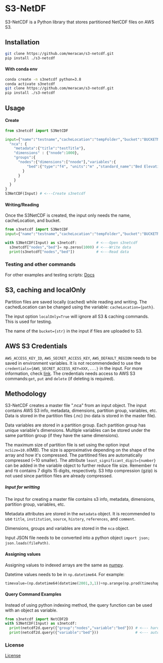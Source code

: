 # S3-NetDF
S3-NetCDF is a Python library that stores partitioned NetCDF files on AWS S3.

## Installation
```bash
git clone https://github.com/meracan/s3-netcdf.git
pip install ./s3-netcdf
```
#### With conda env
```bash
conda create -n s3netcdf python=3.8
conda activate s3netcdf
git clone https://github.com/meracan/s3-netcdf.git
pip install ./s3-netcdf
```
## Usage
#### Create
```python
from s3netcdf import S3NetCDF

input={"name":"testname","cacheLocation":"tempFolder","bucket":"BUCKETNAME","localOnly":True,
  "nca": {
    "metadata":{"title":"testTitle"},
    "dimensions" : {"nnode":1000},
    "groups":{
      "nodes":{"dimensions":["nnode"],"variables":{
          "bed":{"type":"f4", "units":"m" ,"standard_name":"Bed Elevation, m" ,"long_name":"Bed Elevation, m"},
        }
      }
    }
  }
}
S3NetCDF(Input) # <---Create s3netcdf
```
#### Writing/Reading
Once the S3NetCDF is created, the input only needs the name, cacheLocation, and bucket.
```python
from s3netcdf import S3NetCDF
input={"name":"testname","cacheLocation":"tempFolder","bucket":"BUCKETNAME","localOnly":True}

with S3NetCDF(Input) as s3netcdf:         # <---Open s3netcdf
  s3netcdf["nodes","bed"]= np.zeros(1000) # <---Write data
  print(s3netcdf["nodes","bed"])          # <---Read data
```
### Testing and other commands
For other examples and testing scripts: [Docs](test/README.md)

## S3, caching and localOnly
Partition files are saved locally (cached) while reading and writing. The cachedLocation can be changed using the variable: `cacheLocation={path}`. 

The input option `localOnly=True` will ignore all S3 & caching commands. This is used for testing.

The name of the `bucket={str}` in the input if files are uploaded to S3.

## AWS S3 Credentials
`AWS_ACCESS_KEY_ID`, `AWS_SECRET_ACCESS_KEY`, `AWS_DEFAULT_REGION` needs to be saved in environment variables. It is not recommendeded to use the `credentials={AWS_SECRET_ACCESS_KEY=XXX,...}` in the input. 
For more information, check [link](https://docs.aws.amazon.com/cli/latest/userguide/cli-configure-envvars.html).
The credentials needs access to AWS S3 commands:`get`, `put` and `delete` (if deleting is required).

## Methodology

S3-NetCDF creates a master file ".nca" from an input object. The input contains AWS S3 info, metadata, dimensions, partition group, variables, etc. Data is stored in the partition files (.nc) (no data is stored in the master file).

Data variables are stored in a partition group. Each partition group has unique variable's dimensions. Multiple variables can be stored under the same partition group (if they have the same dimensions).

The maximum size of partition file is set using the option input `ncSize=10.0`(MB). 
The size is approximative depending on the shape of the array and how it's compressed. 
The partitined files are automatically compressed (~10 smaller). The attribute `least_significant_digit={number}` can be added in the variable object to further reduce file size. 
Remember `f4` and `f8` contains 7 digits 15 digits, respectively. 
S3 http compression (gzip) is not used since partition files are already compressed.

##### Input for writting 
The input for creating a master file contains s3 info, metadata, dimensions, partition group, variables, etc.

Metadata attributes are stored in the `metadata` object. It is recommended to use `title`, `institution`, `source`, `history`, `references`, and `comment`.

Dimensions, groups and variables are stored in the `nca` object.

Input JSON file needs to be converted into a python object `import json; json.loads(filePath)`. 

#### Assigning values
Assigning values to indexed arrays are the same as [numpy](https://docs.scipy.org/doc/numpy/user/basics.indexing.html).

Datetime values needs to be in `np.datetime64`. For example:
```python
timevalue=(np.datetime64(datetime(2001,3,1))+np.arange(np.prod(timeshape))*np.timedelta64(1, 'h'))")
```

#### Query Command Examples
Instead of using python indexing method, the query function can be used with an object as variable.

```python
from s3netcdf import NetCDF2D 
with S3NetCDF(Input) as s3netcdf:
  print(netcdf2d.query({"group":"nodes","variable":"bed"})) # <--- hard code group and variable
  print(netcdf2d.query({"variable":"bed"}))                 # <--- automatically find the variable. If there's multiple variables with the same name in different groups, it will take the smallest smallest/fisrt variable.
```

### License
[License](LICENSE)







